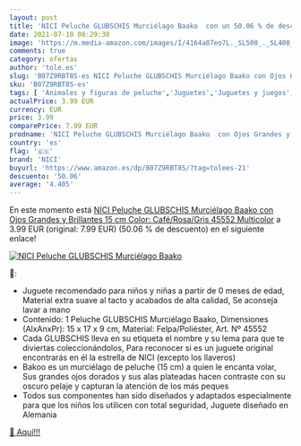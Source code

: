 ```yaml
---
layout: post
title: 'NICI Peluche GLUBSCHIS Murciélago Baako  con un 50.06 % de descuento'
date: 2021-07-10 08:29:30
image: 'https://m.media-amazon.com/images/I/4164a87eo7L._SL500_._SL400_.jpg'
comments: true
category: ofertas
author: 'tole.es'
slug: 'B07Z9RBT8S-es NICI Peluche GLUBSCHIS Murciélago Baako con Ojos Grandes y...'
sku: 'B07Z9RBT8S-es'
tags: [ 'Animales y figuras de peluche','Juguetes','Juguetes y juegos','Peluches','nici','peluche', ]
actualPrice: 3.99 EUR
currency: EUR
price: 3.99
comparePrice: 7.99 EUR
prodname: 'NICI Peluche GLUBSCHIS Murciélago Baako  con Ojos Grandes y Brillantes  15 cm  Color: Café/Rosa/Gris  45552  Multicolor'
country: 'es'
flag: '🇪🇸'
brand: 'NICI'
buyurl: 'https://www.amazon.es/dp/B07Z9RBT8S/?tag=tolees-21'
descuento: '50.06'
average: '4.405'
---
```


En este momento está [NICI Peluche GLUBSCHIS Murciélago Baako  con Ojos Grandes y Brillantes  15 cm  Color: Café/Rosa/Gris  45552  Multicolor](https://www.amazon.es/dp/B07Z9RBT8S/?tag=tolees-21) a 3.99 EUR (original: 7.99 EUR) (50.06 %  de descuento) en el siguiente enlace!

[![NICI Peluche GLUBSCHIS Murciélago Baako ](https://m.media-amazon.com/images/I/4164a87eo7L._SL500_._SL400_.jpg)](https://www.amazon.es/dp/B07Z9RBT8S/?tag=tolees-21)

🔎:

- Juguete recomendado para niños y niñas a partir de 0 meses de edad, Material extra suave al tacto y acabados de alta calidad, Se aconseja lavar a mano
- Contenido: 1 Peluche GLUBSCHIS Murciélago Baako, Dimensiones (AlxAnxPr): 15 x 17 x 9 cm, Material: Felpa/Poliéster, Art. Nº 45552
- Cada GLUBSCHIS lleva en su etiqueta el nombre y su lema para que te diviertas coleccionándolos, Para reconocer si es un juguete original encontrarás en él la estrella de NICI (excepto los llaveros)
- Bakoo es un murciélago de peluche (15 cm) a quien le encanta volar, Sus grandes ojos dorados y sus alas plateadas hacen contraste con su oscuro pelaje y capturan la atención de los más peques
- Todos sus componentes han sido diseñados y adaptados especialmente para que los niños los utilicen con total seguridad, Juguete diseñado en Alemania

[🛒 Aquí!!!](https://www.amazon.es/dp/B07Z9RBT8S/?tag=tolees-21)
